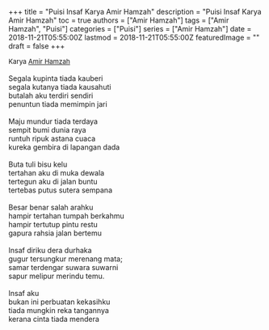 +++
title = "Puisi Insaf Karya Amir Hamzah"
description = "Puisi Insaf Karya Amir Hamzah"
toc = true
authors = ["Amir Hamzah"]
tags = ["Amir Hamzah", "Puisi"]
categories = ["Puisi"]
series = ["Amir Hamzah"]
date = 2018-11-21T05:55:00Z
lastmod = 2018-11-21T05:55:00Z
featuredImage = ""
draft = false
+++

<div style="text-align: justify;">
<div style="font-size: small;">Karya <a href="/authors/amir-hamzah/" target="_blank">Amir Hamzah</a></div><br />
Segala kupinta tiada kauberi<br />segala kutanya tiada kausahuti<br />butalah aku terdiri sendiri<br />penuntun tiada memimpin jari<br /><br />Maju mundur tiada terdaya<br />sempit bumi dunia raya<br />runtuh ripuk astana cuaca<br />kureka gembira di lapangan dada<br /><br />Buta tuli bisu kelu<br />tertahan aku di muka dewala<br />tertegun aku di jalan buntu<br />tertebas putus sutera sempana<br /><br />Besar benar salah arahku<br />hampir tertahan tumpah berkahmu<br />hampir tertutup pintu restu<br />gapura rahsia jalan bertemu<br /><br />Insaf diriku dera durhaka<br />gugur tersungkur merenang mata;<br />samar terdengar suwara suwarni<br />sapur melipur merindu temu.<br /><br />Insaf aku<br />bukan ini perbuatan kekasihku<br />tiada mungkin reka tangannya<br />kerana cinta tiada mendera</div>
